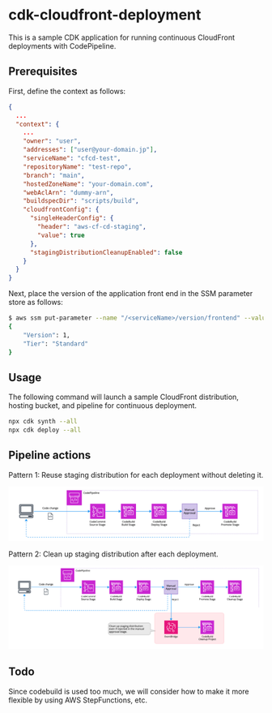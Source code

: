 # cdk-cloudfront-deployment

This is a sample CDK application for running continuous CloudFront deployments with CodePipeline.

## Prerequisites

First, define the context as follows:

```json
{
  ...
  "context": {
    ...
    "owner": "user",
    "addresses": ["user@your-domain.jp"],
    "serviceName": "cfcd-test",
    "repositoryName": "test-repo",
    "branch": "main",
    "hostedZoneName": "your-domain.com",
    "webAclArn": "dummy-arn",
    "buildspecDir": "scripts/build",
    "cloudfrontConfig": {
      "singleHeaderConfig": {
        "header": "aws-cf-cd-staging",
        "value": true
      },
      "stagingDistributionCleanupEnabled": false
    }
  }
}
```

Next, place the version of the application front end in the SSM parameter store as follows:

```sh
$ aws ssm put-parameter --name "/<serviceName>/version/frontend" --value "v1" --type String --overwrite
{
    "Version": 1,
    "Tier": "Standard"
}
```

## Usage

The following command will launch a sample CloudFront distribution, hosting bucket, and pipeline for continuous deployment.

```sh
npx cdk synth --all
npx cdk deploy --all
```

## Pipeline actions

Pattern 1: Reuse staging distribution for each deployment without deleting it.

![Pattern 1](docs/diagram_1.png)

Pattern 2: Clean up staging distribution after each deployment.

![Pattern 2](docs/diagram_2.png)

## Todo

Since codebuild is used too much, we will consider how to make it more flexible by using AWS StepFunctions, etc.
